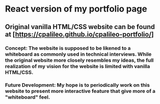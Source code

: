 # React version of my portfolio page

## Original vanilla HTML/CSS website can be found at [https://cpalileo.github.io/cpalileo-portfolio/]

### Concept: The website is supposed to be likened to a whiteboard as commonly used in technical interviews. While the original website more closely resembles my ideas, the full realization of my vision for the website is limited with vanilla HTML/CSS.

### Future Development: My hope is to periodically work on this website to present more interactive feature that give more of a "whiteboard" feel.
